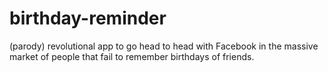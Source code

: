 # birthday-reminder
(parody) revolutional app to go head to head with Facebook in the massive market of people that fail to remember birthdays of friends.
